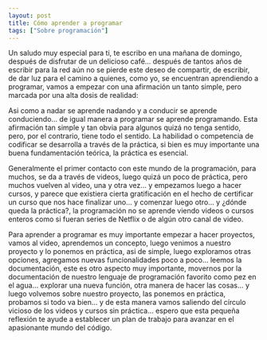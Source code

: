 ```yaml
---
layout: post
title: Cómo aprender a programar
tags: ["Sobre programación"]
---
```


Un saludo muy especial para ti, te escribo en una mañana de domingo, después de disfrutar de un delicioso café... después de tantos años de escribir para la red aún no se pierde este deseo de compartir, de escribir, de dar luz para el camino a quienes, como yo, se encuentran aprendiendo a programar, vamos a empezar con una afirmación un tanto simple, pero marcada por una alta dosis de realidad:

Asi como a nadar se aprende nadando y a conducir se aprende conduciendo... de igual manera a programar se aprende programando. Esta afirmación tan simple y tan obvia para algunos quizá no tenga sentido, pero, por el contrario, tiene todo el sentido. La habilidad o competencia de codificar se desarrolla a través de la práctica, si bien es muy importante una buena fundamentación teórica, la práctica es esencial. 

Generalmente el primer contacto con este mundo de la programación, para muchos, se da a través de videos, luego quizá un poco de práctica, pero muchos vuelven al video, una y otra vez... y empezamos luego a hacer cursos, y parece que existiera cierta gratificación en el hecho de certificar un curso que nos hace finalizar uno... y comenzar luego otro... y ¿dónde queda la práctica?, la programación no se aprende viendo videos o cursos enteros como si fueran series de Netflix o de algún otro canal de video.

Para aprender a programar es muy importante empezar a hacer proyectos, vamos al video, aprendemos un concepto, luego venimos a nuestro proyecto y lo ponemos en práctica, asi de simple, luego exploramos otras opciones, agregamos nuevas funcionalidades poco a poco... leemos la documentación, este es otro aspecto muy importante, movernos por la documentación de nuestro lenguaje de programación favorito como pez en el agua... explorar una nueva función, otra manera de hacer las cosas... y luego volvemos sobre nuestro proyecto, las ponemos en práctica, probamos si todo va bien... y de esta manera vamos saliendo del círculo vicioso de los videos y cursos sin práctica... espero que esta pequeña reflexión te ayude a establecer un plan de trabajo para avanzar en el apasionante mundo del código. 